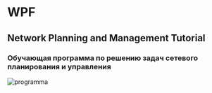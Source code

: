 # WPF
## Network Planning and Management Tutorial
### Обучающая программа по решению задач сетевого планирования и управления 
![programma](https://ibb.co/51grpQ4)
